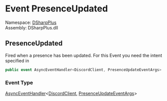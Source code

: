 # Event PresenceUpdated

Namespace: [DSharpPlus](DSharpPlus.md)  
Assembly: DSharpPlus.dll

## <a id="DSharpPlus_DiscordClient_PresenceUpdated"></a>PresenceUpdated

Fired when a presence has been updated.
For this Event you need the <xref href="DSharpPlus.DiscordIntents.GuildPresences" data-throw-if-not-resolved="false"></xref> intent specified in <xref href="DSharpPlus.DiscordConfiguration.Intents" data-throw-if-not-resolved="false"></xref>

```csharp
public event AsyncEventHandler<DiscordClient, PresenceUpdateEventArgs> PresenceUpdated
```

### Event Type

[AsyncEventHandler](DSharpPlus.AsyncEvents.AsyncEventHandler\-2.md)<[DiscordClient](DSharpPlus.DiscordClient.md), [PresenceUpdateEventArgs](DSharpPlus.EventArgs.PresenceUpdateEventArgs.md)\>

